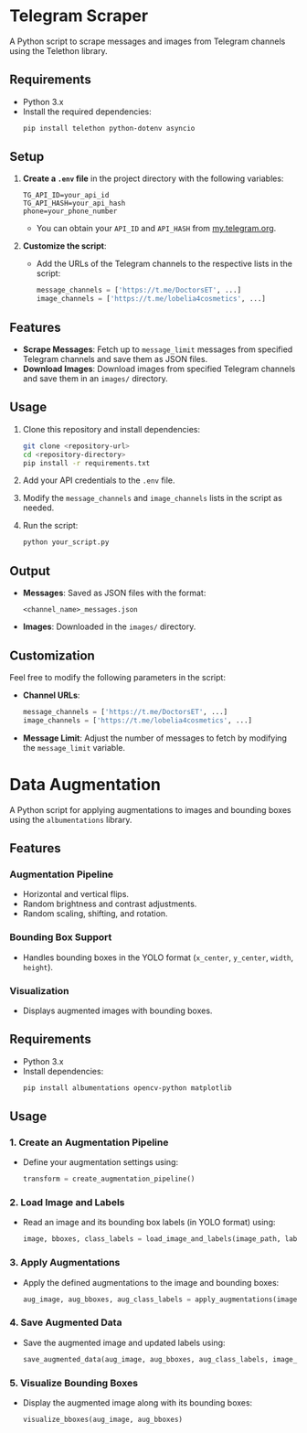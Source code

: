 # Telegram Scraper

A Python script to scrape messages and images from Telegram channels using the Telethon library.

## Requirements

- Python 3.x
- Install the required dependencies:
  ```bash
  pip install telethon python-dotenv asyncio
  ```

## Setup

1. **Create a `.env` file** in the project directory with the following variables:
   ```
   TG_API_ID=your_api_id
   TG_API_HASH=your_api_hash
   phone=your_phone_number
   ```
   - You can obtain your `API_ID` and `API_HASH` from [my.telegram.org](https://my.telegram.org).

2. **Customize the script**:
   - Add the URLs of the Telegram channels to the respective lists in the script:
     ```python
     message_channels = ['https://t.me/DoctorsET', ...]
     image_channels = ['https://t.me/lobelia4cosmetics', ...]
     ```

## Features

- **Scrape Messages**: Fetch up to `message_limit` messages from specified Telegram channels and save them as JSON files.
- **Download Images**: Download images from specified Telegram channels and save them in an `images/` directory.

## Usage

1. Clone this repository and install dependencies:
   ```bash
   git clone <repository-url>
   cd <repository-directory>
   pip install -r requirements.txt
   ```

2. Add your API credentials to the `.env` file.

3. Modify the `message_channels` and `image_channels` lists in the script as needed.

4. Run the script:
   ```bash
   python your_script.py
   ```

## Output

- **Messages**: Saved as JSON files with the format:
  ```
  <channel_name>_messages.json
  ```
- **Images**: Downloaded in the `images/` directory.

## Customization

Feel free to modify the following parameters in the script:

- **Channel URLs**:
  ```python
  message_channels = ['https://t.me/DoctorsET', ...]
  image_channels = ['https://t.me/lobelia4cosmetics', ...]
  ```

- **Message Limit**: Adjust the number of messages to fetch by modifying the `message_limit` variable.

# Data Augmentation

A Python script for applying augmentations to images and bounding boxes using the `albumentations` library.

## Features

### Augmentation Pipeline
- Horizontal and vertical flips.
- Random brightness and contrast adjustments.
- Random scaling, shifting, and rotation.

### Bounding Box Support
- Handles bounding boxes in the YOLO format (`x_center`, `y_center`, `width`, `height`).

### Visualization
- Displays augmented images with bounding boxes.

## Requirements
- Python 3.x
- Install dependencies:
  ```bash
  pip install albumentations opencv-python matplotlib
  ```

## Usage

### 1. Create an Augmentation Pipeline
- Define your augmentation settings using:
  ```python
  transform = create_augmentation_pipeline()
  ```

### 2. Load Image and Labels
- Read an image and its bounding box labels (in YOLO format) using:
  ```python
  image, bboxes, class_labels = load_image_and_labels(image_path, label_path)
  ```

### 3. Apply Augmentations
- Apply the defined augmentations to the image and bounding boxes:
  ```python
  aug_image, aug_bboxes, aug_class_labels = apply_augmentations(image, bboxes, class_labels, transform)
  ```

### 4. Save Augmented Data
- Save the augmented image and updated labels using:
  ```python
  save_augmented_data(aug_image, aug_bboxes, aug_class_labels, image_save_path, label_save_path)
  ```

### 5. Visualize Bounding Boxes
- Display the augmented image along with its bounding boxes:
  ```python
  visualize_bboxes(aug_image, aug_bboxes)
  ```